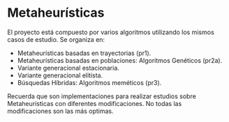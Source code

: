 Metaheurísticas
===============

El proyecto está compuesto por varios algoritmos utilizando los mismos casos de estudio. Se organiza en:

- Metaheurísticas basadas en trayectorias (pr1).
- Metaheurísticas basadas en poblaciones: Algoritmos Genéticos (pr2a).
 - Variante generacional estacionaria.
 - Variante generacional elitista.
- Búsquedas Híbridas: Algoritmos meméticos (pr3).

Recuerda que son implementaciones para realizar estudios sobre Metaheurísticas con diferentes modificaciones. No todas las modificaciones son las más optimas.
